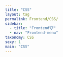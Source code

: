 ```yaml
---
title: "CSS"
layout: tag
permalink: Frontend/CSS/
sidebar:
  - title: "Frontend🐮"
  - nav: "Frontend-menu"
taxonomy: CSS
sexy: 1
main: "CSS"
---
```

